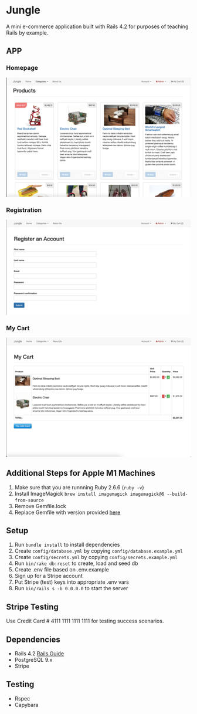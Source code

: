# Jungle

A mini e-commerce application built with Rails 4.2 for purposes of teaching Rails by example.

## APP

### Homepage

![screenshot of homepage](https://github.com/Arie139/Jungle-rails/blob/master/docs/home_page.png?raw=true)

### Registration

![screenshot of registration](https://github.com/Arie139/Jungle-rails/blob/master/docs/registration.png?raw=true)

### My Cart

![screenshot of homepage](https://github.com/Arie139/Jungle-rails/blob/master/docs/cart.png?raw=true)


## Additional Steps for Apple M1 Machines

1. Make sure that you are runnning Ruby 2.6.6 (`ruby -v`)
1. Install ImageMagick `brew install imagemagick imagemagick@6 --build-from-source`
2. Remove Gemfile.lock
3. Replace Gemfile with version provided [here](https://gist.githubusercontent.com/FrancisBourgouin/831795ae12c4704687a0c2496d91a727/raw/ce8e2104f725f43e56650d404169c7b11c33a5c5/Gemfile)

## Setup

1. Run `bundle install` to install dependencies
2. Create `config/database.yml` by copying `config/database.example.yml`
3. Create `config/secrets.yml` by copying `config/secrets.example.yml`
4. Run `bin/rake db:reset` to create, load and seed db
5. Create .env file based on .env.example
6. Sign up for a Stripe account
7. Put Stripe (test) keys into appropriate .env vars
8. Run `bin/rails s -b 0.0.0.0` to start the server

## Stripe Testing

Use Credit Card # 4111 1111 1111 1111 for testing success scenarios.

## Dependencies

* Rails 4.2 [Rails Guide](http://guides.rubyonrails.org/v4.2/)
* PostgreSQL 9.x
* Stripe

## Testing

* Rspec
* Capybara
